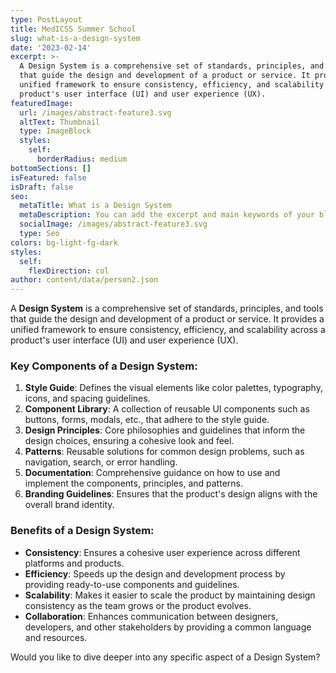 ```yaml
---
type: PostLayout
title: MedICSS Summer School
slug: what-is-a-design-system
date: '2023-02-14'
excerpt: >-
  A Design System is a comprehensive set of standards, principles, and tools
  that guide the design and development of a product or service. It provides a
  unified framework to ensure consistency, efficiency, and scalability across a
  product's user interface (UI) and user experience (UX).
featuredImage:
  url: /images/abstract-feature3.svg
  altText: Thumbnail
  type: ImageBlock
  styles:
    self:
      borderRadius: medium
bottomSections: []
isFeatured: false
isDraft: false
seo:
  metaTitle: What is a Design System
  metaDescription: You can add the excerpt and main keywords of your blog post here.
  socialImage: /images/abstract-feature3.svg
  type: Seo
colors: bg-light-fg-dark
styles:
  self:
    flexDirection: col
author: content/data/person2.json
---
```


A **Design System** is a comprehensive set of standards, principles, and tools that guide the design and development of a product or service. It provides a unified framework to ensure consistency, efficiency, and scalability across a product's user interface (UI) and user experience (UX).

### Key Components of a Design System:

1. **Style Guide**: Defines the visual elements like color palettes, typography, icons, and spacing guidelines.
2. **Component Library**: A collection of reusable UI components such as buttons, forms, modals, etc., that adhere to the style guide.
3. **Design Principles**: Core philosophies and guidelines that inform the design choices, ensuring a cohesive look and feel.
4. **Patterns**: Reusable solutions for common design problems, such as navigation, search, or error handling.
5. **Documentation**: Comprehensive guidance on how to use and implement the components, principles, and patterns.
6. **Branding Guidelines**: Ensures that the product's design aligns with the overall brand identity.

### Benefits of a Design System:

- **Consistency**: Ensures a cohesive user experience across different platforms and products.
- **Efficiency**: Speeds up the design and development process by providing ready-to-use components and guidelines.
- **Scalability**: Makes it easier to scale the product by maintaining design consistency as the team grows or the product evolves.
- **Collaboration**: Enhances communication between designers, developers, and other stakeholders by providing a common language and resources.

Would you like to dive deeper into any specific aspect of a Design System?
